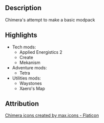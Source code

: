## Description
Chimera's attempt to make a basic modpack

## Highlights
- Tech mods:
    - Applied Energistics 2
    - Create
    - Mekanism
- Adventure mods:
    - Tetra
- Utilities mods:
    - Waystones
    - Xaero's Map

## Attribution
[Chimera icons created by max.icons - Flaticon](https://www.flaticon.com/free-icons/chimera)